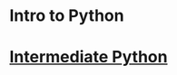 # Intro to Python

# [Intermediate Python](https://github.com/Haja-andri/python/blob/master/Intermediate-python.md)
